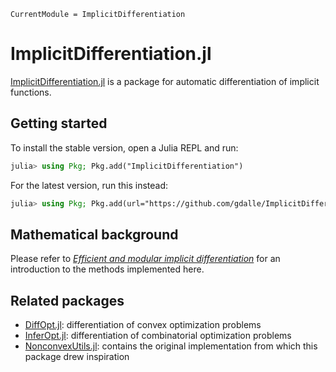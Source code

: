 ```@meta
CurrentModule = ImplicitDifferentiation
```

# ImplicitDifferentiation.jl

[ImplicitDifferentiation.jl](https://github.com/gdalle/ImplicitDifferentiation.jl) is a package for automatic differentiation of implicit functions.

## Getting started

To install the stable version, open a Julia REPL and run:
```julia
julia> using Pkg; Pkg.add("ImplicitDifferentiation")
```
For the latest version, run this instead:
```julia
julia> using Pkg; Pkg.add(url="https://github.com/gdalle/ImplicitDifferentiation.jl")
```

## Mathematical background

Please refer to [_Efficient and modular implicit differentiation_](https://arxiv.org/abs/2105.15183) for an introduction to the methods implemented here.

## Related packages

- [DiffOpt.jl](https://github.com/jump-dev/DiffOpt.jl): differentiation of convex optimization problems
- [InferOpt.jl](https://github.com/axelparmentier/InferOpt.jl): differentiation of combinatorial optimization problems
- [NonconvexUtils.jl](https://github.com/JuliaNonconvex/NonconvexUtils.jl): contains the original implementation from which this package drew inspiration